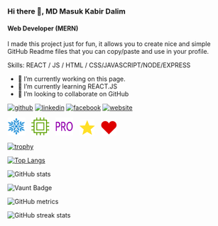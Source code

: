 ### Hi there 👋, MD Masuk Kabir Dalim
####  Web Developer (MERN)

I made this project just for fun, it allows you to create nice and simple GitHub Readme files that you can copy/paste and use in your profile.

Skills:  REACT / JS / HTML / CSS/JAVASCRIPT/NODE/EXPRESS

- 🔭 I’m currently working on this page. 
- 🌱 I’m currently learning REACT.JS 
- 👯 I’m looking to collaborate on GitHub 


[<img src='https://cdn.jsdelivr.net/npm/simple-icons@3.0.1/icons/github.svg' alt='github' height='40'>](https://github.com/dalim-kazi)  [<img src='https://cdn.jsdelivr.net/npm/simple-icons@3.0.1/icons/linkedin.svg' alt='linkedin' height='40'>](https://www.linkedin.com/in/https://www.linkedin.com/in/md-masuk-kabir-dalim-b912532a6//)  [<img src='https://cdn.jsdelivr.net/npm/simple-icons@3.0.1/icons/facebook.svg' alt='facebook' height='40'>](https://www.facebook.com/https://www.facebook.com/profile.php?id=100056822454515)  [<img src='https://cdn.jsdelivr.net/npm/simple-icons@3.0.1/icons/icloud.svg' alt='website' height='40'>](https://pickaboo-ee19c.web.app/)  

<a href='https://archiveprogram.github.com/'><img src='https://raw.githubusercontent.com/acervenky/animated-github-badges/master/assets/acbadge.gif' width='40' height='40'></a> <a href='https://docs.github.com/en/developers'><img src='https://raw.githubusercontent.com/acervenky/animated-github-badges/master/assets/devbadge.gif' width='40' height='40'></a> <a href='https://github.com/pricing'><img src='https://raw.githubusercontent.com/acervenky/animated-github-badges/master/assets/pro.gif' width='40' height='40'></a> <a href='https://stars.github.com/'><img src='https://raw.githubusercontent.com/acervenky/animated-github-badges/master/assets/starbadge.gif' width='35' height='35'></a> <a href='https://docs.github.com/en/github/supporting-the-open-source-community-with-github-sponsors'><img src='https://raw.githubusercontent.com/acervenky/animated-github-badges/master/assets/sponsorbadge.gif' width='35' height='35'></a> 

[![trophy](https://github-profile-trophy.vercel.app/?username=dalim-kazi)](https://github.com/ryo-ma/github-profile-trophy)

[![Top Langs](https://github-readme-stats.vercel.app/api/top-langs/?username=dalim-kazi)](https://github.com/anuraghazra/github-readme-stats)

![GitHub stats](https://github-readme-stats.vercel.app/api?username=dalim-kazi&show_icons=true&count_private=true)  

![Vaunt Badge](https://api.vaunt.dev/v1/github/entities/dalim-kazi/contributions?format=svg&private=true)  

![GitHub metrics](https://metrics.lecoq.io/dalim-kazi)  

![GitHub streak stats](https://streak-stats.demolab.com/?user=dalim-kazi)  

